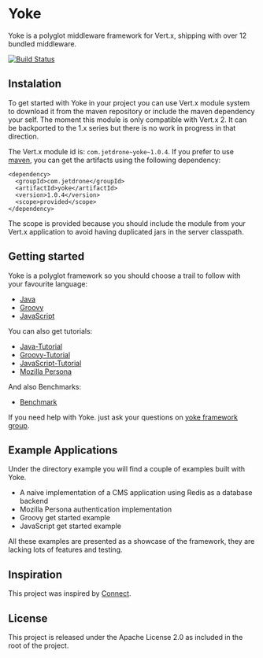 # Yoke

Yoke is a polyglot middleware framework for Vert.x, shipping with over 12 bundled middleware.

[![Build Status](https://travis-ci.org/pmlopes/yoke.png?branch=master)](https://travis-ci.org/pmlopes/yoke)


## Instalation

To get started with Yoke in your project you can use Vert.x module system to download it from the maven repository or
include the maven dependency your self. The moment this module is only compatible with Vert.x 2. It can be backported to
the 1.x series but there is no work in progress in that direction.

The Vert.x module id is: `com.jetdrone~yoke~1.0.4`. If you prefer to use [maven](http://maven.apache.org), you can get
the artifacts using the following dependency:

    <dependency>
      <groupId>com.jetdrone</groupId>
      <artifactId>yoke</artifactId>
      <version>1.0.4</version>
      <scope>provided</scope>
    </dependency>

The scope is provided because you should include the module from your Vert.x application to avoid having duplicated jars
in the server classpath.


## Getting started

Yoke is a polyglot framework so you should choose a trail to follow with your favourite language:

* [Java](java/Readme.html)
* [Groovy](groovy/Readme.html)
* [JavaScript](resources/Readme.html)

You can also get tutorials:

* [Java-Tutorial](http://pmlopes.github.io/yoke/Java-Tutorial.html)
* [Groovy-Tutorial](http://pmlopes.github.io/yoke/Groovy-Tutorial.html)
* [JavaScript-Tutorial](http://pmlopes.github.io/yoke/JavaScript-Tutorial.html)
* [Mozilla Persona](http://pmlopes.github.io/yoke/Persona.html)

And also Benchmarks:

* [Benchmark](http://pmlopes.github.io/yoke/Benchmark.html)

If you need help with Yoke. just ask your questions on [yoke framework group](https://groups.google.com/forum/#!forum/yoke-framework).


## Example Applications

Under the directory example you will find a couple of examples built with Yoke.

* A naive implementation of a CMS application using Redis as a database backend
* Mozilla Persona authentication implementation
* Groovy get started example
* JavaScript get started example

All these examples are presented as a showcase of the framework, they are lacking lots of features and testing.


## Inspiration

This project was inspired by [Connect](http://www.senchalabs.org/connect/).


## License

This project is released under the Apache License 2.0 as included in the root of the project.
